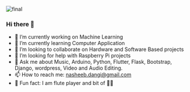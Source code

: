 ![final](https://user-images.githubusercontent.com/40313494/89425446-dce7e680-d6ed-11ea-87b1-324206cd76d4.png)


### Hi there 👋

- 🔭 I’m currently working on Machine Learning
- 🌱 I’m currently learning Computer Application
- 👯 I’m looking to collaborate on Hardware and Software Based projects
- 🤔 I’m looking for help with Raspberry Pi projects
- 💬 Ask me about Music, Arduino, Python, Flutter, Flask, Bootstrap, Django, wordpress, Video and Audio Editing.
- 📫 How to reach me: nasheeb.dangi@gmail.com
- 🎵 Fun fact: I am flute player and bit of 🎹🎸


